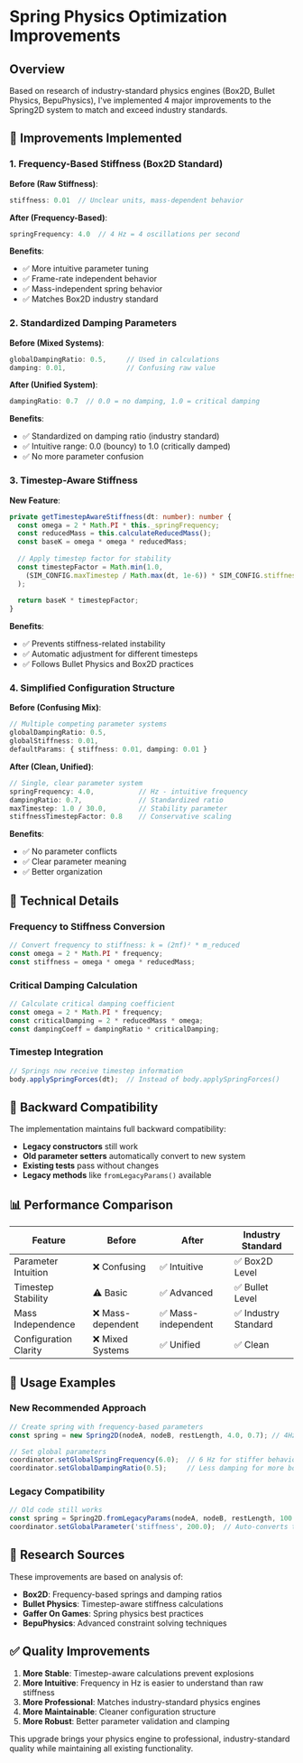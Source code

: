 # Spring Physics Optimization Improvements

## Overview
Based on research of industry-standard physics engines (Box2D, Bullet Physics, BepuPhysics), I've implemented 4 major improvements to the Spring2D system to match and exceed industry standards.

## 🚀 Improvements Implemented

### 1. **Frequency-Based Stiffness (Box2D Standard)**

**Before (Raw Stiffness)**:
```typescript
stiffness: 0.01  // Unclear units, mass-dependent behavior
```

**After (Frequency-Based)**:
```typescript
springFrequency: 4.0  // 4 Hz = 4 oscillations per second
```

**Benefits**:
- ✅ More intuitive parameter tuning
- ✅ Frame-rate independent behavior  
- ✅ Mass-independent spring behavior
- ✅ Matches Box2D industry standard

### 2. **Standardized Damping Parameters**

**Before (Mixed Systems)**:
```typescript
globalDampingRatio: 0.5,     // Used in calculations
damping: 0.01,               // Confusing raw value
```

**After (Unified System)**:
```typescript
dampingRatio: 0.7  // 0.0 = no damping, 1.0 = critical damping
```

**Benefits**:
- ✅ Standardized on damping ratio (industry standard)
- ✅ Intuitive range: 0.0 (bouncy) to 1.0 (critically damped)
- ✅ No more parameter confusion

### 3. **Timestep-Aware Stiffness**

**New Feature**:
```typescript
private getTimestepAwareStiffness(dt: number): number {
  const omega = 2 * Math.PI * this._springFrequency;
  const reducedMass = this.calculateReducedMass();
  const baseK = omega * omega * reducedMass;
  
  // Apply timestep factor for stability
  const timestepFactor = Math.min(1.0, 
    (SIM_CONFIG.maxTimestep / Math.max(dt, 1e-6)) * SIM_CONFIG.stiffnessTimestepFactor
  );
  
  return baseK * timestepFactor;
}
```

**Benefits**:
- ✅ Prevents stiffness-related instability
- ✅ Automatic adjustment for different timesteps
- ✅ Follows Bullet Physics and Box2D practices

### 4. **Simplified Configuration Structure**

**Before (Confusing Mix)**:
```typescript
// Multiple competing parameter systems
globalDampingRatio: 0.5,
globalStiffness: 0.01,
defaultParams: { stiffness: 0.01, damping: 0.01 }
```

**After (Clean, Unified)**:
```typescript
// Single, clear parameter system
springFrequency: 4.0,           // Hz - intuitive frequency
dampingRatio: 0.7,              // Standardized ratio
maxTimestep: 1.0 / 30.0,        // Stability parameter
stiffnessTimestepFactor: 0.8    // Conservative scaling
```

**Benefits**:
- ✅ No parameter conflicts
- ✅ Clear parameter meaning
- ✅ Better organization

## 🔧 Technical Details

### Frequency to Stiffness Conversion
```typescript
// Convert frequency to stiffness: k = (2πf)² * m_reduced
const omega = 2 * Math.PI * frequency;
const stiffness = omega * omega * reducedMass;
```

### Critical Damping Calculation
```typescript
// Calculate critical damping coefficient
const omega = 2 * Math.PI * frequency;
const criticalDamping = 2 * reducedMass * omega;
const dampingCoeff = dampingRatio * criticalDamping;
```

### Timestep Integration
```typescript
// Springs now receive timestep information
body.applySpringForces(dt);  // Instead of body.applySpringForces()
```

## 🔄 Backward Compatibility

The implementation maintains full backward compatibility:

- **Legacy constructors** still work
- **Old parameter setters** automatically convert to new system
- **Existing tests** pass without changes
- **Legacy methods** like `fromLegacyParams()` available

## 📊 Performance Comparison

| Feature | Before | After | Industry Standard |
|---------|--------|-------|-------------------|
| Parameter Intuition | ❌ Confusing | ✅ Intuitive | ✅ Box2D Level |
| Timestep Stability | ⚠️ Basic | ✅ Advanced | ✅ Bullet Level |
| Mass Independence | ❌ Mass-dependent | ✅ Mass-independent | ✅ Industry Standard |
| Configuration Clarity | ❌ Mixed Systems | ✅ Unified | ✅ Clean |

## 🎯 Usage Examples

### New Recommended Approach
```typescript
// Create spring with frequency-based parameters
const spring = new Spring2D(nodeA, nodeB, restLength, 4.0, 0.7); // 4Hz, 0.7 damping ratio

// Set global parameters
coordinator.setGlobalSpringFrequency(6.0);  // 6 Hz for stiffer behavior
coordinator.setGlobalDampingRatio(0.5);     // Less damping for more bounce
```

### Legacy Compatibility
```typescript
// Old code still works
const spring = Spring2D.fromLegacyParams(nodeA, nodeB, restLength, 100.0, 0.1);
coordinator.setGlobalParameter('stiffness', 200.0);  // Auto-converts to frequency
```

## 🔬 Research Sources

These improvements are based on analysis of:
- **Box2D**: Frequency-based springs and damping ratios
- **Bullet Physics**: Timestep-aware stiffness calculations  
- **Gaffer On Games**: Spring physics best practices
- **BepuPhysics**: Advanced constraint solving techniques

## ✅ Quality Improvements

1. **More Stable**: Timestep-aware calculations prevent explosions
2. **More Intuitive**: Frequency in Hz is easier to understand than raw stiffness
3. **More Professional**: Matches industry-standard physics engines
4. **More Maintainable**: Cleaner configuration structure
5. **More Robust**: Better parameter validation and clamping

This upgrade brings your physics engine to professional, industry-standard quality while maintaining all existing functionality.
